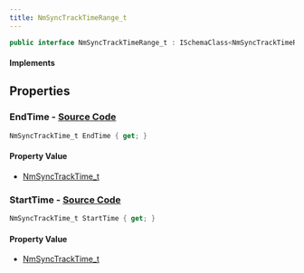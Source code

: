 ```yaml
---
title: NmSyncTrackTimeRange_t
---
```


```csharp
public interface NmSyncTrackTimeRange_t : ISchemaClass<NmSyncTrackTimeRange_t>, ISchemaField, ISchemaClass, INativeHandle
```

#### Implements

## Properties

### **EndTime** - [Source Code](https://github.com/swiftly-solution/swiftlys2/blob/main/managed/src/SwiftlyS2.Generated/Schemas/Interfaces/NmSyncTrackTimeRange_t.cs#L18)

```csharp
NmSyncTrackTime_t EndTime { get; }
```

#### Property Value

- [NmSyncTrackTime_t](/docs/api/shared/schemadefinitions/nmsynctracktime_t)

### **StartTime** - [Source Code](https://github.com/swiftly-solution/swiftlys2/blob/main/managed/src/SwiftlyS2.Generated/Schemas/Interfaces/NmSyncTrackTimeRange_t.cs#L16)

```csharp
NmSyncTrackTime_t StartTime { get; }
```

#### Property Value

- [NmSyncTrackTime_t](/docs/api/shared/schemadefinitions/nmsynctracktime_t)

